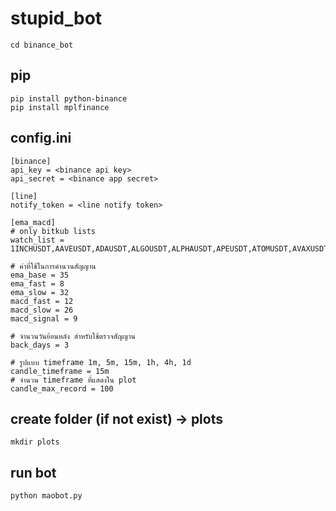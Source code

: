 # stupid_bot

    cd binance_bot

## pip

    pip install python-binance
    pip install mplfinance

## config.ini

    [binance]
    api_key = <binance api key>
    api_secret = <binance app secret>

    [line]
    notify_token = <line notify token>

    [ema_macd]
    # only bitkub lists
    watch_list = 1INCHUSDT,AAVEUSDT,ADAUSDT,ALGOUSDT,ALPHAUSDT,APEUSDT,ATOMUSDT,AVAXUSDT,AXSUSDT,BALUSDT,BANDUSDT,BATUSDT,BCHUSDT,BNBUSDT,BTCUSDT,CELOUSDT,CHZUSDT,COMPUSDT,CRVUSDT,CVCUSDT,DOGEUSDT,DOTUSDT,DYDXUSDT,ENJUSDT,ENSUSDT,ETHUSDT,FTMUSDT,FTTUSDT,GALUSDT,GALAUSDT,GRTUSDT,HBARUSDT,IMXUSDT,IOSTUSDT,KNCUSDT,KSMUSDT,LINKUSDT,LRCUSDT,MANAUSDT,MATICUSDT,MKRUSDT,NEARUSDT,OCEANUSDT,OMGUSDT,OPUSDT,SANDUSDT,SNXUSDT,SOLUSDT,SUSHIUSDT,TRXUSDT,UNIUSDT,XLMUSDT,XRPUSDT,XTZUSDT,YFIUSDT,ZILUSDT,ZRXUSDT

    # ค่าที่ใช้ในการคำนวนสัญญาน
    ema_base = 35
    ema_fast = 8
    ema_slow = 32
    macd_fast = 12
    macd_slow = 26
    macd_signal = 9

    # จำนวนวันย้อนหลัง สำหรับใช้ตรวจสัญญาน
    back_days = 3 

    # รูปแบบ timeframe 1m, 5m, 15m, 1h, 4h, 1d
    candle_timeframe = 15m
    # จำนวน timeframe ที่แสดงใน plot
    candle_max_record = 100

## create folder (if not exist) -> plots

    mkdir plots

## run bot

    python maobot.py